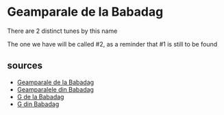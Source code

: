 # Geamparale de la Babadag

There are 2 distinct tunes by this name

The one we have will be called #2, as a reminder that #1 is still to be found

## sources
 - [Geamparale de la Babadag](https://musescore.com/user/22127057/scores/4587558)
 - [Geamparalele din Babadag](https://www.youtube.com/watch?v=LQlNA20MP2U)
 - [G de la Babadag](https://www.youtube.com/watch?v=MbMZPdiMbX8)
 - [G din Babadag](https://www.youtube.com/watch?v=LQlNA20MP2U)
